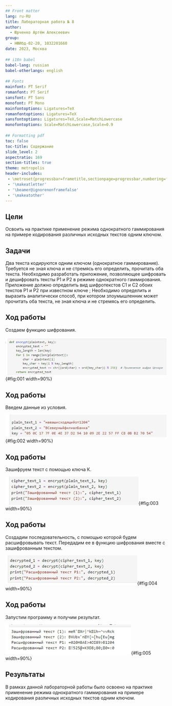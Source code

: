 ```yaml
---
## Front matter
lang: ru-RU
title: Лабораторная работа № 8
author:
  - Юрченко Артём Алексеевич
group:
  - НФИбд-02-20, 1032201660
date: 2023, Москва

## i18n babel
babel-lang: russian
babel-otherlangs: english

## Fonts
mainfont: PT Serif
romanfont: PT Serif
sansfont: PT Sans
monofont: PT Mono
mainfontoptions: Ligatures=TeX
romanfontoptions: Ligatures=TeX
sansfontoptions: Ligatures=TeX,Scale=MatchLowercase
monofontoptions: Scale=MatchLowercase,Scale=0.9

## Formatting pdf
toc: false
toc-title: Содержание
slide_level: 2
aspectratio: 169
section-titles: true
theme: metropolis
header-includes:
 - \metroset{progressbar=frametitle,sectionpage=progressbar,numbering=fraction}
 - '\makeatletter'
 - '\beamer@ignorenonframefalse'
 - '\makeatother'
---
```



## Цели

Освоить на практике применение режима однократного гаммирования
на примере кодирования различных исходных текстов одним ключом.

## Задачи

Два текста кодируются одним ключом (однократное гаммирование).
Требуется не зная ключа и не стремясь его определить, прочитать оба текста. Необходимо разработать приложение, позволяющее шифровать и дешифровать тексты P1 и P2 в режиме однократного гаммирования. Приложение должно определить вид шифротекстов C1 и C2 обоих текстов P1 и P2 при известном ключе ; Необходимо определить и выразить аналитически способ, при котором злоумышленник может прочитать оба текста, не зная ключа и не стремясь его определить.


## Ход работы

Создаем функцию шифрования.

![Функция шифрования](image/screenshot_1.png){#fig:001 width=90%}

## Ход работы

Введем данные из условия.

![Данные из условия](image/screenshot_2.png){#fig:002 width=90%}

## Ход работы

Зашифруем текст с помощью ключа К.

![Шифрование текста](image/screenshot_3.png){#fig:003 width=90%}

## Ход работы

Создадим последовательность, с помощью которой будем расшифровывать текст. Передадим ее в функцию шифрования вместе с зашифрованным текстом.

![Расшифровка текста](image/screenshot_4.png){#fig:004 width=90%}

## Ход работы

Запустим программу и получим результат.

![Результат](image/screenshot_5.png){#fig:005 width=90%}

## Результаты

В рамках данной лабораторной работы было освоено на практике применение режима однократного гаммирования на примере кодирования различных исходных текстов одним ключом.
